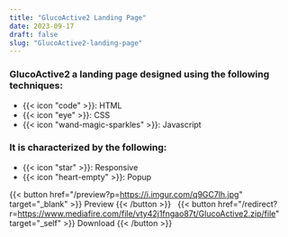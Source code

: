 ```yaml
---
title: "GlucoActive2 Landing Page"
date: 2023-09-17
draft: false
slug: "GlucoActive2-landing-page"
---
```

### __GlucoActive2__ a __landing page__ designed using the following techniques:
- {{< icon "code" >}}: HTML
- {{< icon "eye" >}}: CSS
- {{< icon "wand-magic-sparkles" >}}: Javascript  

### It is characterized by the following:
- {{< icon "star" >}}: Responsive
- {{< icon "heart-empty" >}}:  Popup

<!--adsense-->

{{< button href="/preview?p=https://i.imgur.com/q9GC7lh.jpg" target="_blank" >}}
Preview
{{< /button >}} &nbsp; {{< button href="/redirect?r=https://www.mediafire.com/file/vty42j1fngao87t/GlucoActive2.zip/file" target="_self" >}}
Download
{{< /button >}}